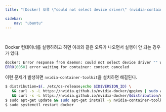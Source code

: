 ```yaml
---
title: "[Docker] 오류 \"could not select device driver\" (nvidia-container-toolkit 설치)"

sidebar:
    nav: "ubuntu"
---
```


<br/>

Docker 컨테이너를 실행하려고 하면 아래와 같은 오류가 나오면서 실행이 안 되는 경우가 있다.

```bash
docker: Error response from daemon: could not select device driver "" with capabilities: [[gpu]].
ERRO[0050] error waiting for container: context canceled
```

이런 문제가 발생하면 `nvidia-container-toolkit`을 설치하면 해결된다.

```bash
$ distribution=$(. /etc/os-release;echo $ID$VERSION_ID) \
   && curl -s -L https://nvidia.github.io/nvidia-docker/gpgkey | sudo apt-key add - \
   && curl -s -L https://nvidia.github.io/nvidia-docker/$distribution/nvidia-docker.list | sudo tee /etc/apt/sources.list.d/nvidia-docker.list
$ sudo apt-get update && sudo apt-get install -y nvidia-container-toolkit
$ sudo systemctl restart docker
```


<br/>